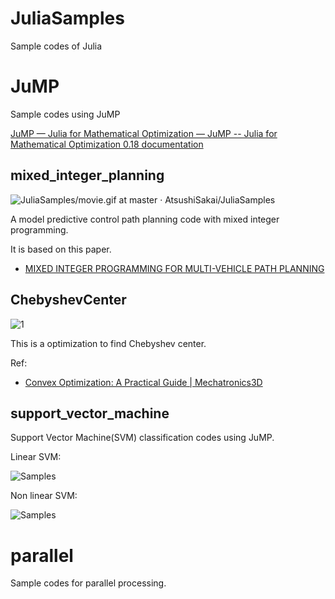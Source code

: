 # JuliaSamples
Sample codes of Julia

# JuMP

Sample codes using JuMP

[JuMP — Julia for Mathematical Optimization — JuMP \-\- Julia for Mathematical Optimization 0\.18 documentation](https://jump.readthedocs.io/en/latest/)

## mixed_integer_planning

![JuliaSamples/movie\.gif at master · AtsushiSakai/JuliaSamples](https://github.com/AtsushiSakai/JuliaSamples/blob/master/JuMP/mixed_integer_planning/movie.gif)

A model predictive control path planning code with mixed integer programming.

It is based on this paper.

- [MIXED INTEGER PROGRAMMING FOR MULTI-VEHICLE PATH PLANNING](http://citeseerx.ist.psu.edu/viewdoc/download?doi=10.1.1.4.2591&rep=rep1&type=pdf)


## ChebyshevCenter

![1](https://github.com/AtsushiSakai/JuliaSamples/blob/master/JuMP/ChebyshevCenter/Figure_1.png)

This is a optimization to find Chebyshev center.

Ref:

- [Convex Optimization: A Practical Guide \| Mechatronics3D](http://www.mechatronics3d.com/post/2014-convex-optimization/)

## support_vector_machine

Support Vector Machine(SVM) classification codes using JuMP.

Linear SVM:

![Samples](https://github.com/AtsushiSakai/JuliaSamples/blob/master/JuMP/support_vector_machine/linear_svm.png)

Non linear SVM:

![Samples](https://github.com/AtsushiSakai/JuliaSamples/blob/master/JuMP/support_vector_machine/nonlinear_svm.png)


# parallel

Sample codes for parallel processing.
